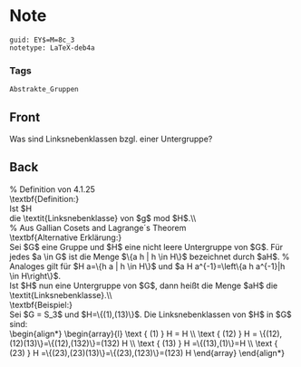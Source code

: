 # Note
```
guid: EY$=M=8c_3
notetype: LaTeX-deb4a
```

### Tags
```
Abstrakte_Gruppen
```

## Front
Was sind Linksnebenklassen bzgl. einer Untergruppe?

## Back
<div>% Definition von 4.1.25 </div><div>
</div><div>\textbf{Definition:}</div><div>
</div><div>Ist $H<G$ eine Untergruppe und $g \in G$, so heißt: $g H:=\{g h | h \in H\}$</div><div>die \textit{Linksnebenklasse} von $g$ mod $H$.\\</div>
<div>% Aus Gallian  Cosets and Lagrange´s Theorem</div><div>\textbf{Alternative Erklärung:}</div><div>
</div><div>Sei $G$ eine Gruppe und $H$ eine nicht leere Untergruppe von $G$. Für jedes $a \in G$ ist die Menge <span>$\{a h | h \in H\}$ bezeichnet durch $aH$. % Analoges gilt für </span><span>$H a=\{h a | h \in H\}$ und </span><span>$a H a^{-1}=\left\{a h a^{-1}|h \in H\right\}$. </span></div><div><span>Ist $H$ nun eine Untergruppe von $G$, dann heißt die Menge $aH$ die \textit{Linksnebenklasse}.\\</span>
</div><div>
</div><div>\textbf{Beispiel:}</div><div>
</div><div>Sei $G = S_3$ und $H=\{(1),(13)\}$. Die Linksnebenklassen von $H$ in $G$ sind:</div><div>\begin{align*}
\begin{array}{l}
\text { (1) } H = H \\
\text { (12) } H = \{(12),(12)(13)\}=\{(12),(132)\}=(132) H \\
\text { (13) } H =\{(13),(1)\}=H \\
\text { (23) } H =\{(23),(23)(13)\}=\{(23),(123)\}=(123) H
\end{array}
\end{align*}
</div><div>
</div><div>
</div><div>
</div><div>
</div>
